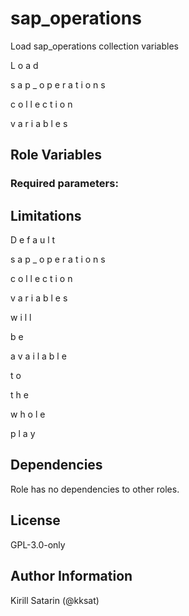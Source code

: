 <!--
SPDX-License-Identifier: GPL-3.0-only
SPDX-FileCopyrightText: 2023-2024 Red Hat, Project Atmosphere

Copyright 2023-2024 Red Hat, Project Atmosphere

This program is free software: you can redistribute it and/or modify it under the terms of the GNU
General Public License as published by the Free Software Foundation, version 3 of the License.

This program is distributed in the hope that it will be useful, but WITHOUT ANY WARRANTY; without
even the implied warranty of MERCHANTABILITY or FITNESS FOR A PARTICULAR PURPOSE.
See the GNU General Public License for more details.

Unless required by applicable law or agreed to in writing, software
distributed under the License is distributed on an "AS IS" BASIS,
WITHOUT WARRANTIES OR CONDITIONS OF ANY KIND, either express or implied.
See the License for the specific language governing permissions and
limitations under the License.

You should have received a copy of the GNU General Public License along with this program.
If not, see <https://www.gnu.org/licenses/>.
-->

# sap_operations

Load sap_operations collection variables


L
o
a
d
 
s
a
p
_
o
p
e
r
a
t
i
o
n
s
 
c
o
l
l
e
c
t
i
o
n
 
v
a
r
i
a
b
l
e
s



## Role Variables

### Required parameters:

 
 

## Limitations

D
e
f
a
u
l
t
 
s
a
p
_
o
p
e
r
a
t
i
o
n
s
 
c
o
l
l
e
c
t
i
o
n
 
v
a
r
i
a
b
l
e
s
 
w
i
l
l
 
b
e
 
a
v
a
i
l
a
b
l
e
 
t
o
 
t
h
e
 
w
h
o
l
e
 
p
l
a
y

## Dependencies

Role has no dependencies to other roles.

## License

GPL-3.0-only

## Author Information

Kirill Satarin (@kksat)
